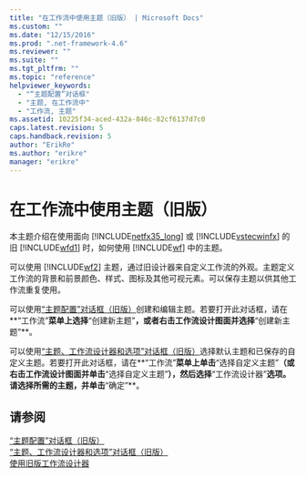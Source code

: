 ```yaml
---
title: "在工作流中使用主题（旧版） | Microsoft Docs"
ms.custom: ""
ms.date: "12/15/2016"
ms.prod: ".net-framework-4.6"
ms.reviewer: ""
ms.suite: ""
ms.tgt_pltfrm: ""
ms.topic: "reference"
helpviewer_keywords: 
  - "“主题配置”对话框"
  - "主题, 在工作流中"
  - "工作流, 主题"
ms.assetid: 10225f34-aced-432a-846c-82cf6137d7c0
caps.latest.revision: 5
caps.handback.revision: 5
author: "ErikRe"
ms.author: "erikre"
manager: "erikre"
---
```

# 在工作流中使用主题（旧版）
本主题介绍在使用面向 [!INCLUDE[netfx35_long](../workflow-designer/includes/netfx35_long_md.md)] 或 [!INCLUDE[vstecwinfx](../workflow-designer/includes/vstecwinfx_md.md)] 的旧 [!INCLUDE[wfd1](../workflow-designer/includes/wfd1_md.md)] 时，如何使用 [!INCLUDE[wf](../workflow-designer/includes/wf_md.md)] 中的主题。  
  
 可以使用 [!INCLUDE[wf2](../workflow-designer/includes/wf2_md.md)] 主题，通过旧设计器来自定义工作流的外观。主题定义工作流的背景和前景颜色、样式、图标及其他可视元素。可以保存主题以供其他工作流重复使用。  
  
 可以使用[“主题配置”对话框（旧版）](../workflow-designer/theme-configuration-dialog-box-legacy.md)创建和编辑主题。若要打开此对话框，请在**“工作流”**菜单上选择**“创建新主题”**，或者右击工作流设计图面并选择**“创建新主题”**。  
  
 可以使用[“主题、工作流设计器和选项”对话框（旧版）](../workflow-designer/themes-workflow-designer-options-dialog-box-legacy.md)选择默认主题和已保存的自定义主题。若要打开此对话框，请在**“工作流”**菜单上单击**“选择自定义主题”**（或右击工作流设计图面并单击**“选择自定义主题”**），然后选择**“工作流设计器”**选项。请选择所需的主题，并单击**“确定”**。  
  
## 请参阅  
 [“主题配置”对话框（旧版）](../workflow-designer/theme-configuration-dialog-box-legacy.md)   
 [“主题、工作流设计器和选项”对话框（旧版）](../workflow-designer/themes-workflow-designer-options-dialog-box-legacy.md)   
 [使用旧版工作流设计器](../workflow-designer/using-the-legacy-workflow-designer.md)